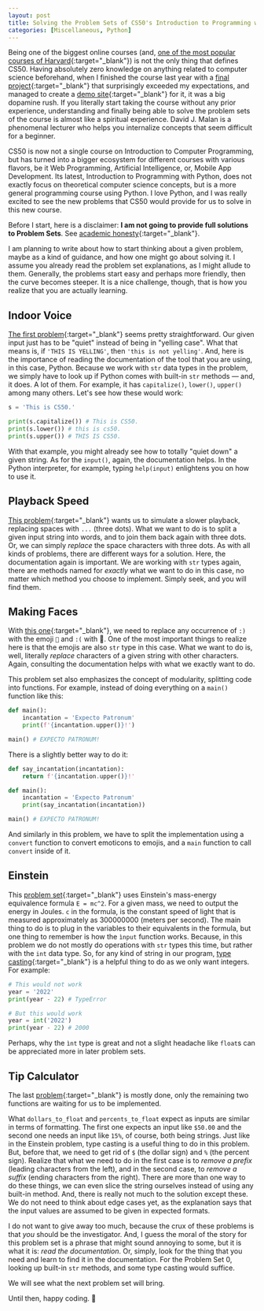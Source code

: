 ```yaml
---
layout: post
title: Solving the Problem Sets of CS50's Introduction to Programming with Python — One at a Time&#58; Problem Set 0
categories: [Miscellaneous, Python]
---
```


Being one of the biggest online courses (and, [one of the most popular courses of Harvard](https://www.newyorker.com/news/our-local-correspondents/how-harvards-star-computer-science-professor-built-a-distance-learning-empire){:target="_blank"}) is not the only thing that defines CS50. Having absolutely zero knowledge on anything related to computer science beforehand, when I finished the course last year with a [final project](https://www.youtube.com/watch?v=atriZIc7y8c){:target="_blank"} that surprisingly exceeded my expectations, and managed to create a [demo site](https://heap.pythonanywhere.com/){:target="_blank"} for it, it was a big dopamine rush. If you literally start taking the course without any prior experience, understanding and finally being able to solve the problem sets of the course is almost like a spiritual experience. David J. Malan is a phenomenal lecturer who helps you internalize concepts that seem difficult for a beginner.

CS50 is now not a single course on Introduction to Computer Programming, but has turned into a bigger ecosystem for different courses with various flavors, be it Web Programming, Artificial Intelligence, or, Mobile App Development.
Its latest, Introduction to Programming with Python, does not exactly focus on theoretical computer science concepts, but is a more general programming course using Python. I love Python, and I was really excited to see the new problems that CS50 would provide for us to solve in this new course.

Before I start, here is a disclaimer: **I am not going to provide full solutions to Problem Sets**. See [academic honesty](https://cs50.harvard.edu/python/2022/honesty/){:target="_blank"}. 

I am planning to write about how to start thinking about a given problem, maybe as a kind of guidance, and how one might go about solving it. I assume you already read the problem set explanations, as I might allude to them. Generally, the problems start easy and perhaps more friendly, then the curve becomes steeper. It is a nice challenge, though, that is how you realize that you are actually learning.

## Indoor Voice
[The first problem](https://cs50.harvard.edu/python/2022/psets/0/indoor/){:target="_blank"} seems pretty straightforward. Our given input just has to be "quiet" instead of being in "yelling case". What that means is, if `'THIS IS YELLING'`, then `'this is not yelling'`. And, here is the importance of reading the documentation of the tool that you are using, in this case, Python. Because we work with `str` data types in the problem, we simply have to look up if Python comes with built-in `str` methods — and, it does. A lot of them. For example, it has `capitalize()`, `lower()`, `upper()` among many others. Let's see how these would work:

```python
s = 'This is CS50.'

print(s.capitalize()) # This is CS50.
print(s.lower()) # this is cs50.
print(s.upper()) # THIS IS CS50.
```
 
With that example, you might already see how to totally "quiet down" a given string. As for the `input()`, again, the documentation helps. In the Python interpreter, for example, typing `help(input)` enlightens you on how to use it.

## Playback Speed
[This problem](https://cs50.harvard.edu/python/2022/psets/0/playback/){:target="_blank"} wants us to simulate a slower playback, replacing spaces with `...` (three dots). What we want to do is to split a given input string into words, and to join them back again with three dots. Or, we can simply _replace_ the space characters with three dots. As with all kinds of problems, there are different ways for a solution. Here, the documentation again is important. We are working with `str` types again, there are methods named for _exactly_ what we want to do in this case, no matter which method you choose to implement. Simply seek, and you will find them.

## Making Faces
With [this one](https://cs50.harvard.edu/python/2022/psets/0/faces/){:target="_blank"}, we need to replace any occurrence of `:)` with the emoji `🙂` and `:(` with 🙁. One of the most important things to realize here is that the emojis are also `str` type in this case. What we want to do is, well, literally _replace_ characters of a given string with other characters. Again, consulting the documentation helps with what we exactly want to do.

This problem set also emphasizes the concept of modularity, splitting code into functions. For example, instead of doing everything on a `main()` function like this:

```python
def main():
    incantation = 'Expecto Patronum'
    print(f'{incantation.upper()}!')

main() # EXPECTO PATRONUM!
```

There is a slightly better way to do it:

```python
def say_incantation(incantation):
    return f'{incantation.upper()}!'

def main():
    incantation = 'Expecto Patronum'
    print(say_incantation(incantation))

main() # EXPECTO PATRONUM!
```

And similarly in this problem, we have to split the implementation using a `convert` function to convert emoticons to emojis, and a `main` function to call `convert` inside of it.

## Einstein
This [problem set](https://cs50.harvard.edu/python/2022/psets/0/einstein/){:target="_blank"} uses Einstein's mass-energy equivalence formula `E = mc^2`. For a given mass, we need to output the energy in Joules. 
`c` in the formula, is the constant speed of light that is measured approximately as 300000000 (meters per second). The main thing to do is to plug in the variables to their equivalents in the formula, but one thing to remember is how the `ìnput` function works. Because, in this problem we do not mostly do operations with `str` types this time, but rather with the `int` data type. So, for any kind of string in our program, [type casting](https://en.wikipedia.org/wiki/Type_conversion){:target="_blank"} is a helpful thing to do as we only want integers. For example:

```python
# This would not work
year = '2022'
print(year - 22) # TypeError
```
```python
# But this would work
year = int('2022')
print(year - 22) # 2000
```

Perhaps, why the `ìnt` type is great and not a slight headache like `float`s can be appreciated more in later problem sets.

## Tip Calculator
The last [problem](https://cs50.harvard.edu/python/2022/psets/0/tip/){:target="_blank"} is mostly done, only the remaining two functions are waiting for us to be implemented. 

What `dollars_to_float` and `percents_to_float` expect as inputs are similar in terms of formatting. The first one expects an input like `$50.00` and the second one needs an input like `15%`, of course, both being strings. Just like in the Einstein problem, type casting is a useful thing to do in this problem. But, before that, we need to get rid of `$` (the dollar sign) and `%` (the percent sign). Realize that what we need to do in the first case is to _remove a prefix_ (leading characters from the left), and in the second case, to _remove a suffix_ (ending characters from the right). There are more than one way to do these things, we can even slice the string ourselves instead of using any built-in method. And, there is really not much to the solution except these. We do not need to think about edge cases yet, as the explanation says that the input values are assumed to be given in expected formats.

I do not want to give away too much, because the crux of these problems is that _you_ should be the investigator. And, I guess the moral of the story for this problem set is a phrase that might sound annoying to some, but it is what it is: _read the documentation_. Or, simply, look for the thing that you need and learn to find it in the documentation. For the Problem Set 0, looking up built-in `str` methods, and some type casting would suffice.

We will see what the next problem set will bring. 

Until then, happy coding. 💜
